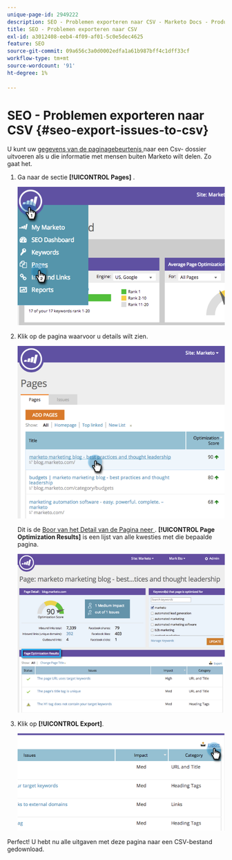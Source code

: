 ```yaml
---
unique-page-id: 2949222
description: SEO - Problemen exporteren naar CSV - Marketo Docs - Productdocumentatie
title: SEO - Problemen exporteren naar CSV
exl-id: a3012408-eeb4-4f09-af01-5c0e5dec4625
feature: SEO
source-git-commit: 09a656c3a0d0002edfa1a61b987bff4c1dff33cf
workflow-type: tm+mt
source-wordcount: '91'
ht-degree: 1%

---
```


# SEO - Problemen exporteren naar CSV {#seo-export-issues-to-csv}

U kunt uw [ gegevens van de paginagebeurtenis ](/help/marketo/product-docs/additional-apps/seo/pages/seo-understanding-pages.md) naar een Csv- dossier uitvoeren als u die informatie met mensen buiten Marketo wilt delen. Zo gaat het.

1. Ga naar de sectie **[!UICONTROL Pages]** .

   ![](assets/image2014-9-18-13-3a16-3a5.png)

1. Klik op de pagina waarvoor u details wilt zien.

   ![](assets/image2014-9-18-13-3a16-3a8.png)

   Dit is de [ Boor van het Detail van de Pagina neer ](/help/marketo/product-docs/additional-apps/seo/pages/seo-using-the-page-detail-drill-down.md). **[!UICONTROL Page Optimization Results]** is een lijst van alle kwesties met die bepaalde pagina.

   ![](assets/image2014-9-18-13-3a16-3a12.png)

1. Klik op **[!UICONTROL Export]**.

   ![](assets/image2014-9-18-13-3a16-3a39.png)

Perfect! U hebt nu alle uitgaven met deze pagina naar een CSV-bestand gedownload.
